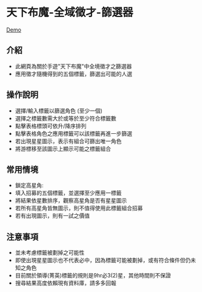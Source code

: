 # 天下布魔-全域徵才-篩選器

[Demo](https://purindaisuki.github.io/TenkafuMaRecruitFilter/)

## 介紹

* 此網頁為關於手遊"天下布魔"中全境徵才之篩選器
* 應用徵才隨機得到的五個標籤，篩選出可能的人選

## 操作說明

* 選擇/輸入標籤以篩選角色 (至少一個)
* 選擇之標籤數需大於或等於至少符合標籤數
* 點擊表格標頭可依升/降序排列
* 點擊表格角色之應用標籤可以該標籤再進一步篩選
* 若出現星星圖示，表示有組合可篩出唯一角色
* 將游標移至該圖示上顯示可能之標籤組合

## 常用情境
     
* 鎖定高星角:
* 填入招募的五個標籤，並選擇至少應用一標籤
* 將結果依星數排序，觀察高星角是否有星星圖示
* 若所有高星角皆無圖示，則不值得使用此標籤組合招募
* 若有出現圖示，則有一試之價值           

## 注意事項
            
* 並未考慮標籤被劃掉之可能性
* 即使出現星星圖示也不代表必中，因為標籤可能被劃掉，或有符合條件但仍未知之角色
* 目前關於領導(菁英)標籤的規則是9hr必3(2)星，其他時間則不保證
* 搜尋結果高度依賴現有資料庫，請多多回報